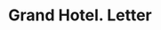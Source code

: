 ---
doi: 10.7916/D8T4557Z
date_other: '1890'
date_other_textual: 1890-1899
form: correspondence
genre:
- Letters (correspondence)
name:
- Grand Hotel
object_in_context_url: https://biggert.cul.columbia.edu/items/view/ave_biggert_01257
subject_hierarchical_geographic:
- Cincinnati, Ohio, United States
subject_name:
- Grand Hotel
title: Grand Hotel. Letter
sort_title: Grand Hotel. Letter
call_number: ave_biggert_01257
coordinates:
- 39.1,-84.51666666666667
pid: ave_biggert_01257
identifiers: ave_biggert_01257
thumbnail: https://derivativo-1.library.columbia.edu/iiif/2/ldpd:343240/full/!256,256/0/native.jpg
permalink: "/biggert/ave_biggert_01257/"
layout: iiif-image-page
---